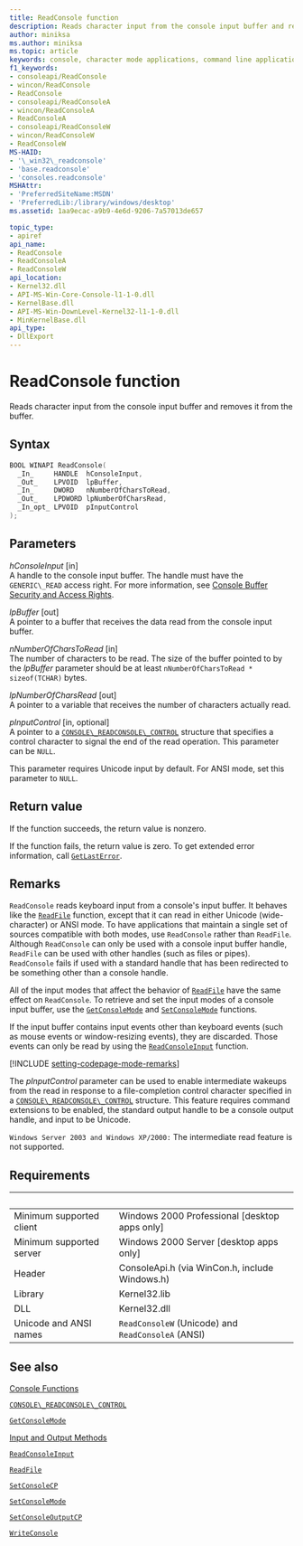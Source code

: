 ```yaml
---
title: ReadConsole function
description: Reads character input from the console input buffer and removes it from the buffer.
author: miniksa
ms.author: miniksa
ms.topic: article
keywords: console, character mode applications, command line applications, terminal applications, console api
f1_keywords:
- consoleapi/ReadConsole
- wincon/ReadConsole
- ReadConsole
- consoleapi/ReadConsoleA
- wincon/ReadConsoleA
- ReadConsoleA
- consoleapi/ReadConsoleW
- wincon/ReadConsoleW
- ReadConsoleW
MS-HAID:
- '\_win32\_readconsole'
- 'base.readconsole'
- 'consoles.readconsole'
MSHAttr:
- 'PreferredSiteName:MSDN'
- 'PreferredLib:/library/windows/desktop'
ms.assetid: 1aa9ecac-a9b9-4e6d-9206-7a57013de657

topic_type:
- apiref
api_name:
- ReadConsole
- ReadConsoleA
- ReadConsoleW
api_location:
- Kernel32.dll
- API-MS-Win-Core-Console-l1-1-0.dll
- KernelBase.dll
- API-MS-Win-DownLevel-Kernel32-l1-1-0.dll
- MinKernelBase.dll
api_type:
- DllExport
---
```


# ReadConsole function

Reads character input from the console input buffer and removes it from the buffer.

## Syntax

```C
BOOL WINAPI ReadConsole(
  _In_     HANDLE  hConsoleInput,
  _Out_    LPVOID  lpBuffer,
  _In_     DWORD   nNumberOfCharsToRead,
  _Out_    LPDWORD lpNumberOfCharsRead,
  _In_opt_ LPVOID  pInputControl
);
```

## Parameters

*hConsoleInput* \[in\]  
A handle to the console input buffer. The handle must have the `GENERIC\_READ` access right. For more information, see [Console Buffer Security and Access Rights](console-buffer-security-and-access-rights.md).

*lpBuffer* \[out\]  
A pointer to a buffer that receives the data read from the console input buffer.

*nNumberOfCharsToRead* \[in\]  
The number of characters to be read. The size of the buffer pointed to by the *lpBuffer* parameter should be at least `nNumberOfCharsToRead * sizeof(TCHAR)` bytes.

*lpNumberOfCharsRead* \[out\]  
A pointer to a variable that receives the number of characters actually read.

*pInputControl* \[in, optional\]  
A pointer to a [`CONSOLE\_READCONSOLE\_CONTROL`](console-readconsole-control.md) structure that specifies a control character to signal the end of the read operation. This parameter can be `NULL`.

This parameter requires Unicode input by default. For ANSI mode, set this parameter to `NULL`.

## Return value

If the function succeeds, the return value is nonzero.

If the function fails, the return value is zero. To get extended error information, call [`GetLastError`](https://msdn.microsoft.com/library/windows/desktop/ms679360).

## Remarks

`ReadConsole` reads keyboard input from a console's input buffer. It behaves like the [`ReadFile`](https://msdn.microsoft.com/library/windows/desktop/aa365467) function, except that it can read in either Unicode (wide-character) or ANSI mode. To have applications that maintain a single set of sources compatible with both modes, use `ReadConsole` rather than `ReadFile`. Although `ReadConsole` can only be used with a console input buffer handle, `ReadFile` can be used with other handles (such as files or pipes). `ReadConsole` fails if used with a standard handle that has been redirected to be something other than a console handle.

All of the input modes that affect the behavior of [`ReadFile`](https://msdn.microsoft.com/library/windows/desktop/aa365467) have the same effect on `ReadConsole`. To retrieve and set the input modes of a console input buffer, use the [`GetConsoleMode`](getconsolemode.md) and [`SetConsoleMode`](setconsolemode.md) functions.

If the input buffer contains input events other than keyboard events (such as mouse events or window-resizing events), they are discarded. Those events can only be read by using the [`ReadConsoleInput`](readconsoleinput.md) function.

[!INCLUDE [setting-codepage-mode-remarks](./includes/setting-codepage-mode-remarks.md)]

The *pInputControl* parameter can be used to enable intermediate wakeups from the read in response to a file-completion control character specified in a [`CONSOLE\_READCONSOLE\_CONTROL`](console-readconsole-control.md) structure. This feature requires command extensions to be enabled, the standard output handle to be a console output handle, and input to be Unicode.

`Windows Server 2003 and Windows XP/2000:` The intermediate read feature is not supported.

## Requirements

| &nbsp; | &nbsp; |
|-|-|
| Minimum supported client | Windows 2000 Professional \[desktop apps only\] |
| Minimum supported server | Windows 2000 Server \[desktop apps only\] |
| Header | ConsoleApi.h (via WinCon.h, include Windows.h) |
| Library | Kernel32.lib |
| DLL | Kernel32.dll |
| Unicode and ANSI names | `ReadConsoleW` (Unicode) and `ReadConsoleA` (ANSI) |

## See also

[Console Functions](console-functions.md)

[`CONSOLE\_READCONSOLE\_CONTROL`](console-readconsole-control.md)

[`GetConsoleMode`](getconsolemode.md)

[Input and Output Methods](input-and-output-methods.md)

[`ReadConsoleInput`](readconsoleinput.md)

[`ReadFile`](https://msdn.microsoft.com/library/windows/desktop/aa365467)

[`SetConsoleCP`](setconsolecp.md)

[`SetConsoleMode`](setconsolemode.md)

[`SetConsoleOutputCP`](setconsoleoutputcp.md)

[`WriteConsole`](writeconsole.md)
